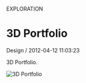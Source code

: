 <p class="type">EXPLORATION</p>

# 3D Portfolio

<p class="meta">Design  /  2012-04-12 11:03:23</p>

3D Portfolio.

![3D Portfolio](https://farooq-agent.web.app/assets/images/works/large/3d-portfolio.jpg)

